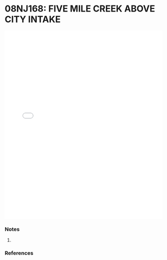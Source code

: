 # 08NJ168: FIVE MILE CREEK ABOVE CITY INTAKE

<iframe src="/_static/stations/08NJ168_fdc.html" width="100%" height="600" frameborder="0"></iframe>

### Notes
1. 

### References

